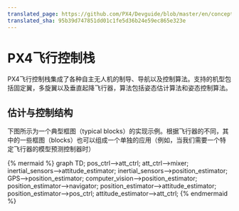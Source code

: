 ```yaml
---
translated_page: https://github.com/PX4/Devguide/blob/master/en/concept/flight_stack.md
translated_sha: 95b39d747851dd01c1fe5d36b24e59ec865e323e
---
```


#  PX4飞行控制栈

PX4飞行控制栈集成了各种自主无人机的制导、导航以及控制算法。支持的机型包括固定翼，多旋翼以及垂直起降飞行器，算法包括姿态估计算法和姿态控制算法。

## 估计与控制结构

下图所示为一个典型框图（typical blocks）的实现示例。根据飞行器的不同，其中的一些框图（blocks）也可以组成一个单独的应用（例如，当我们需要一个特定飞行器的模型预测控制器时）

{% mermaid %}
graph TD;
  pos_ctrl-->att_ctrl;
  att_ctrl-->mixer;
  inertial_sensors-->attitude_estimator;
  inertial_sensors-->position_estimator;
  GPS-->position_estimator;
  computer_vision-->position_estimator;
  position_estimator-->navigator;
  position_estimator-->attitude_estimator;
  position_estimator-->pos_ctrl;
  attitude_estimator-->att_ctrl;
{% endmermaid %}
